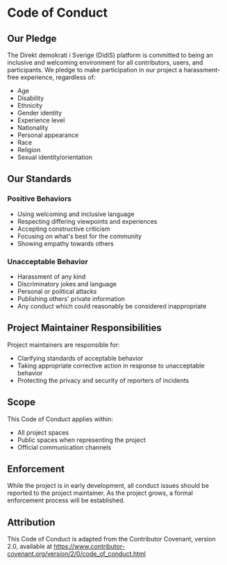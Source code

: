 # Code of Conduct

## Our Pledge

The Direkt demokrati i Sverige (DidiS) platform is committed to being an inclusive and welcoming environment for all contributors, users, and participants. We pledge to make participation in our project a harassment-free experience, regardless of:

- Age
- Disability
- Ethnicity
- Gender identity
- Experience level
- Nationality
- Personal appearance
- Race
- Religion
- Sexual identity/orientation

## Our Standards

### Positive Behaviors
- Using welcoming and inclusive language
- Respecting differing viewpoints and experiences
- Accepting constructive criticism
- Focusing on what's best for the community
- Showing empathy towards others

### Unacceptable Behavior
- Harassment of any kind
- Discriminatory jokes and language
- Personal or political attacks
- Publishing others' private information
- Any conduct which could reasonably be considered inappropriate

## Project Maintainer Responsibilities

Project maintainers are responsible for:
- Clarifying standards of acceptable behavior
- Taking appropriate corrective action in response to unacceptable behavior
- Protecting the privacy and security of reporters of incidents

## Scope

This Code of Conduct applies within:
- All project spaces
- Public spaces when representing the project
- Official communication channels

## Enforcement

While the project is in early development, all conduct issues should be reported to the project maintainer. As the project grows, a formal enforcement process will be established.

## Attribution

This Code of Conduct is adapted from the Contributor Covenant, version 2.0, available at https://www.contributor-covenant.org/version/2/0/code_of_conduct.html
